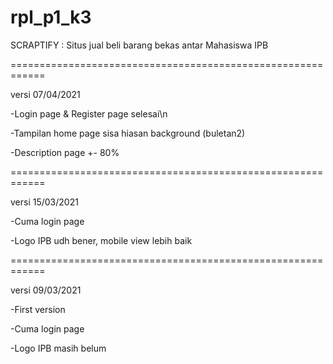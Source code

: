 # rpl_p1_k3
SCRAPTIFY : Situs jual beli barang bekas antar Mahasiswa IPB

============================================================

versi 07/04/2021

  -Login page & Register page selesai\n

  -Tampilan home page sisa hiasan background (buletan2)

  -Description page +- 80%
  
============================================================

versi 15/03/2021

  -Cuma login page

  -Logo IPB udh bener, mobile view lebih baik
  
============================================================

versi 09/03/2021

  -First version

  -Cuma login page

  -Logo IPB masih belum

